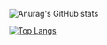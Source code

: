 ![Anurag's GitHub stats](https://github-readme-stats.vercel.app/api?username=Foca1&show_icons=true&theme=midnight-purple&hide_border=True)                



[![Top Langs](https://github-readme-stats.vercel.app/api/top-langs/?username=Foca1&layout=compact&theme=midnight-purple)](https://github.com/Foca1/github-readme-stats)
